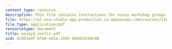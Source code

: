```yaml
---
content_type: resource
description: This file contains instructions for essay workshop groups.
file: https://ol-ocw-studio-app-production.s3.amazonaws.com/courses/21w-731-1-writing-and-experience-exploring-self-in-society-spring-2004/dc853adfbfb6eb1a2595dde4e3cb6c08_essay4_nonfic.pdf
file_type: application/pdf
resourcetype: Document
title: essay4_nonfic.pdf
uid: dc853adf-bfb6-eb1a-2595-dde4e3cb6c08
---
```


